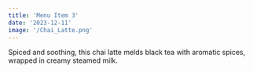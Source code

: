```yaml
---
title: 'Menu Item 3'
date: '2023-12-11'
image: '/Chai_Latte.png'
---
```


Spiced and soothing, this chai latte melds black tea with aromatic spices, wrapped in creamy steamed milk.
